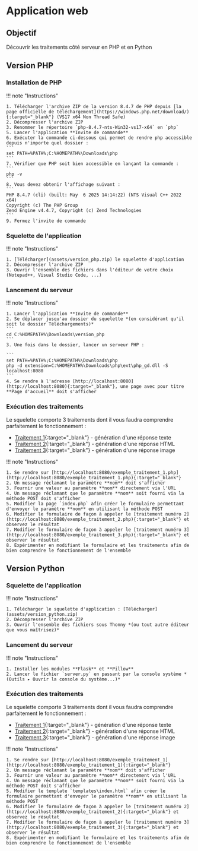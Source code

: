 # Application web

## Objectif

Découvrir les traitements côté serveur en PHP et en Python

## Version PHP

### Installation de PHP

!!! note "Instructions"

    1. Télécharger l'archive ZIP de la version 8.4.7 de PHP depuis [la page officielle de téléchargement](https://windows.php.net/download/){:target="_blank"} (VS17 x64 Non Thread Safe)
    2. Décompresser l'archive ZIP
    3. Renommer le répertoire `php-8.4.7-nts-Win32-vs17-x64` en `php`
    5. Lancer l'application **Invite de commande**
    6. Exécuter la commande ci-dessous qui permet de rendre php accessible depuis n'importe quel dossier :
    ```
    set PATH=%PATH%;C:%HOMEPATH%\Downloads\php
    ```
    7. Vérifier que PHP soit bien accessible en lançant la commande :
    ```
    php -v
    ```
    8. Vous devez obtenir l'affichage suivant :
    ```
    PHP 8.4.7 (cli) (built: May  6 2025 14:14:22) (NTS Visual C++ 2022 x64)
    Copyright (c) The PHP Group
    Zend Engine v4.4.7, Copyright (c) Zend Technologies
    ```
    9. Fermez l'invite de commande

### Squelette de l'application

!!! note "Instructions"

    1. [Télécharger](assets/version_php.zip) le squelette d'application
    2. Décompresser l'archive ZIP
    3. Ouvrir l'ensemble des fichiers dans l'éditeur de votre choix (Notepad++, Visual Studio Code, ...)

### Lancement du serveur

!!! note "Instructions"

    1. Lancer l'application **Invite de commande**
    2. Se déplacer jusqu'au dossier du squelette *(en considérant qu'il soit le dossier Téléchargements)*
    ```
    cd C:%HOMEPATH%\Downloads\version_php
    ```
    3. Une fois dans le dossier, lancer un serveur PHP :

    ```
    set PATH=%PATH%;C:%HOMEPATH%\Downloads\php
    php -d extension=C:%HOMEPATH%\Downloads\php\ext\php_gd.dll -S localhost:8080
    ```
    4. Se rendre à l'adresse [http://localhost:8080](http://localhost:8080){:target="_blank"}, une page avec pour titre **Page d'accueil** doit s'afficher

### Exécution des traitements
Le squelette comporte 3 traitements dont il vous faudra comprendre parfaitement le fonctionnement :

- [Traitement 1](http://localhost:8080/exemple_traitement_1.php){:target="_blank"} - génération d'une réponse texte
- [Traitement 2](http://localhost:8080/exemple_traitement_2.php){:target="_blank"} - génération d'une réponse HTML
- [Traitement 3](http://localhost:8080/exemple_traitement_3.php){:target="_blank"} - génération d'une réponse image


!!! note "Instructions"

    1. Se rendre sur [http://localhost:8080/exemple_traitement_1.php](http://localhost:8080/exemple_traitement_1.php){:target="_blank"}
    2. Un message réclamant le paramètre **nom** doit s'afficher
    3. Fournir une valeur au paramètre **nom** directement via l'URL
    4. Un message réclamant que le paramètre **nom** soit fourni via la méthode POST doit s'afficher
    5. Modifier la page `index.php` afin créer le formulaire permettant d'envoyer le paramètre **nom** en utilisant la méthode POST
    6. Modifier le formulaire de façon à appeler le [traitement numéro 2](http://localhost:8080/exemple_traitement_2.php){:target="_blank"} et observez le résultat
    7. Modifier le formulaire de façon à appeler le [traitement numéro 3](http://localhost:8080/exemple_traitement_3.php){:target="_blank"} et observer le résultat
    8. Expérimenter en modifiant le formulaire et les traitements afin de bien comprendre le fonctionnement de l'ensemble

## Version Python

### Squelette de l'application

!!! note "Instructions"

    1. Télécharger le squelette d'application : [Télécharger](assets/version_python.zip)
    2. Décompresser l'archive ZIP
    3. Ouvrir l'ensemble des fichiers sous Thonny *(ou tout autre éditeur que vous maîtrisez)*

### Lancement du serveur

!!! note "Instructions"

    1. Installer les modules **Flask** et **Pillow**
    2. Lancer le fichier `server.py` en passant par la console système *(Outils ▸ Ouvrir la console du système...)*

### Exécution des traitements
Le squelette comporte 3 traitements dont il vous faudra comprendre parfaitement le fonctionnement :

- [Traitement 1](http://localhost:8080/exemple_traitement_1){:target="_blank"} - génération d'une réponse texte
- [Traitement 2](http://localhost:8080/exemple_traitement_2){:target="_blank"} - génération d'une réponse HTML
- [Traitement 3](http://localhost:8080/exemple_traitement_3){:target="_blank"} - génération d'une réponse image

!!! note "Instructions"

    1. Se rendre sur [http://localhost:8080/exemple_traitement_1](http://localhost:8080/exemple_traitement_1){:target="_blank"}
    2. Un message réclamant le paramètre **nom** doit s'afficher
    3. Fournir une valeur au paramètre **nom** directement via l'URL
    4. Un message réclamant que le paramètre **nom** soit fourni via la méthode POST doit s'afficher
    5. Modifier le template `templates\index.html` afin créer le formulaire permettant d'envoyer le paramètre **nom** en utilisant la méthode POST
    6. Modifier le formulaire de façon à appeler le [traitement numéro 2](http://localhost:8080/exemple_traitement_2){:target="_blank"} et observez le résultat
    7. Modifier le formulaire de façon à appeler le [traitement numéro 3](http://localhost:8080/exemple_traitement_3){:target="_blank"} et observer le résultat
    8. Expérimenter en modifiant le formulaire et les traitements afin de bien comprendre le fonctionnement de l'ensemble